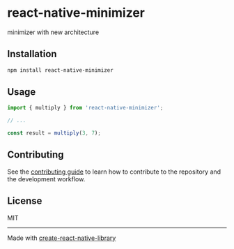 # react-native-minimizer

minimizer with new architecture

## Installation

```sh
npm install react-native-minimizer
```

## Usage


```js
import { multiply } from 'react-native-minimizer';

// ...

const result = multiply(3, 7);
```


## Contributing

See the [contributing guide](CONTRIBUTING.md) to learn how to contribute to the repository and the development workflow.

## License

MIT

---

Made with [create-react-native-library](https://github.com/callstack/react-native-builder-bob)
